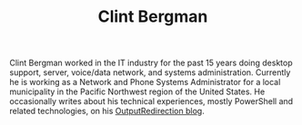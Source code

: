 ﻿---
title: Clint Bergman
description: ""
image: /images/author/clint-bergman.jpg
social:
- icon: fab fa-facebook
  link: https://facebook.com/#
- icon: fab fa-twitter
  link: https://twitter.com/#
- icon: fab fa-github
  link: https://github.com/#
- icon: fas fa-link
  link: http://outputredirection.blogspot.com/
- icon: fab fa-linkedin-in
  link: https://www.linkedin.com/in/#/
- icon: fab fa-youtube
  link: '#'
- icon: fab fa-twitch
  link: https://www.twitch.tv/#

---
Clint Bergman worked in the IT industry for the past 15 years doing desktop support, server, voice/data network, and systems administration. Currently he is working as a Network and Phone Systems Administrator for a local municipality 
in the Pacific Northwest region of the United States. He occasionally writes about his technical experiences, mostly PowerShell and related technologies, on his <a href="http://outputredirection.blogspot.com/">OutputRedirection blog</a>.
